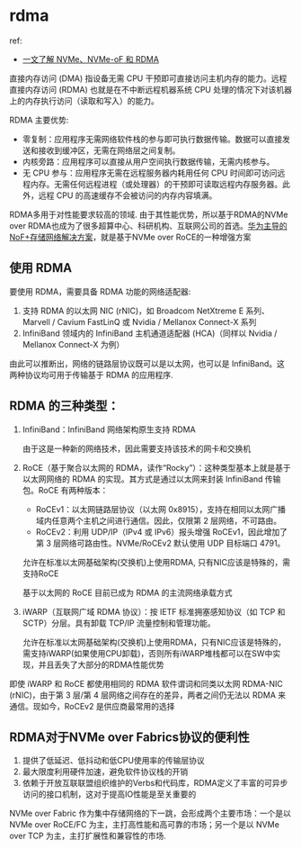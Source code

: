 # rdma
ref:
- [一文了解 NVMe、NVMe-oF 和 RDMA](https://www.smartx.com/blog/2021/12/nvme-nvme-of-rdma/)

直接内存访问 (DMA) 指设备无需 CPU 干预即可直接访问主机内存的能力。远程直接内存访问 (RDMA) 也就是在不中断远程机器系统 CPU 处理的情况下对该机器上的内存执行访问（读取和写入）的能力。

RDMA 主要优势:
- 零复制：应用程序无需网络软件栈的参与即可执行数据传输。数据可以直接发送和接收到缓冲区，无需在网络层之间复制。
- 内核旁路：应用程序可以直接从用户空间执行数据传输，无需内核参与。
- 无 CPU 参与：应用程序无需在远程服务器内耗用任何 CPU 时间即可访问远程内存。无需任何远程进程（或处理器）的干预即可读取远程内存服务器。此外，远程 CPU 的高速缓存不会被访问的内存内容填满。

RDMA多用于对性能要求较高的领域. 由于其性能优势，所以基于RDMA的NVMe over RDMA也成为了很多超算中心、科研机构、互联网公司的首选。[华为主导的NoF+存储网络解决方案](https://support.huawei.com/enterprise/zh/doc/EDOC1100211900)，就是基于NVMe over RoCE的一种增强方案

## 使用 RDMA
要使用 RDMA，需要具备 RDMA 功能的网络适配器:
1. 支持 RDMA 的以太网 NIC (rNIC)，如 Broadcom NetXtreme E 系列、Marvell / Cavium FastLinQ 或 Nvidia / Mellanox Connect-X 系列
1. InfiniBand 领域内的 InfiniBand 主机通道适配器 (HCA)（同样以 Nvidia / Mellanox Connect-X 为例）

由此可以推断出，网络的链路层协议既可以是以太网，也可以是 InfiniBand。这两种协议均可用于传输基于 RDMA 的应用程序.

## RDMA 的三种类型：
1. InfiniBand：InfiniBand 网络架构原生支持 RDMA

	由于这是一种新的网络技术，因此需要支持该技术的网卡和交换机
2. RoCE（基于聚合以太网的 RDMA，读作“Rocky”）：这种类型基本上就是基于以太网网络的 RDMA 的实现。其方式是通过以太网来封装 InfiniBand 传输包。RoCE 有两种版本：

	- RoCEv1：以太网链路层协议（以太网 0x8915），支持在相同以太网广播域内任意两个主机之间进行通信。因此，仅限第 2 层网络，不可路由。
	- RoCEv2：利用 UDP/IP（IPv4 或 IPv6）报头增强 RoCEv1，因此增加了第 3 层网络可路由性。NVMe/RoCEv2 默认使用 UDP 目标端口  4791。

	允许在标准以太网基础架构(交换机)上使用RDMA, 只有NIC应该是特殊的，需支持RoCE

	基于以太网的 RoCE 目前已成为 RDMA 的主流网络承载方式
3. iWARP（互联网广域 RDMA 协议）：按 IETF 标准拥塞感知协议（如 TCP 和 SCTP）分层。具有卸载 TCP/IP 流量控制和管理功能。

	允许在标准以太网基础架构(交换机)上使用RDMA，只有NIC应该是特殊的，需支持iWARP(如果使用CPU卸载)，否则所有iWARP堆栈都可以在SW中实现，并且丢失了大部分的RDMA性能优势

即使 iWARP 和 RoCE 都使用相同的 RDMA 软件谓词和同类以太网 RDMA-NIC (rNIC)，由于第 3 层/第 4 层网络之间存在的差异，两者之间仍无法以 RDMA 来通信。现如今，RoCEv2 是供应商最常用的选择

## RDMA对于NVMe over Fabrics协议的便利性
1. 提供了低延迟、低抖动和低CPU使用率的传输层协议
1. 最大限度利用硬件加速，避免软件协议栈的开销
1. 依赖于开放互联联盟组织维护的Verbs和代码库，RDMA定义了丰富的可异步访问的接口机制，这对于提高IO性能是至关重要的

NVMe over Fabric 作为集中存储网络的下一跳，会形成两个主要市场：一个是以 NVMe over RoCE/FC 为主，主打高性能和高可靠的市场；另一个是以 NVMe over TCP 为主，主打扩展性和兼容性的市场.
